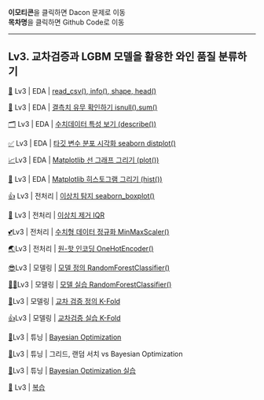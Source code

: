  **이모티콘**을 클릭하면 Dacon 문제로 이동   
 **목차명**을 클릭하면 Github Code로 이동
***

## Lv3. 교차검증과 LGBM 모델을 활용한 와인 품질 분류하기


[🔎](https://dacon.io/competitions/open/235698/talkboard/403730?page=1&dtype=recent) Lv3 | EDA | [read_csv(), info(), shape, head()](Lv3_EDA_1_6_read_csv,_info,_shape,_head.ipynb)

[🤔](https://dacon.io/competitions/open/235698/talkboard/403736?page=1&dtype=recent) Lv3 | EDA | [결측치 유무 확인하기 isnull().sum()](Lv3_EDA_2_6_isnull()_sum().ipynb)

[🗂](https://dacon.io/competitions/open/235698/talkboard/403740) Lv3 | EDA | [수치데이터 특성 보기 (describe())](Lv3_EDA_3_7_수치데이터_특성_보기_(describe).ipynb)

[✅](https://dacon.io/competitions/open/235698/talkboard/403755?page=1&dtype=recent) Lv3 | EDA | [타깃 변수 분포 시각화  seaborn distplot()](Lv3_EDA_7_7_변수분포_시각화.ipynb)

[📈](https://dacon.io/competitions/open/235698/talkboard/403762?page=1&dtype=recent)Lv3 | EDA | [Matplotlib 선 그래프 그리기 (plot())](Lv3_EDA_4_6_plot()_배우기.ipynb)

[🔲](https://dacon.io/competitions/open/235698/talkboard/403770?page=1&dtype=recent) Lv3 | EDA | [Matplotlib 히스토그램 그리기 (hist())](Lv3_EDA_5_6_hist()_배우기.ipynb)

[👍](https://dacon.io/competitions/open/235698/talkboard/403804?page=1&dtype=recent) Lv3 | 전처리 | [이상치 탐지 seaborn_boxplot()](Lv3_전처리_1_4_이상치탐지.ipynb)

[🎁](https://dacon.io/competitions/open/235698/talkboard/403815?page=1&dtype=recent) Lv3 | 전처리 | [이상치 제거 IQR](Lv3_전처리_2_4_이상치_제거.ipynb)

[💕](https://dacon.io/competitions/open/235698/talkboard/403825?page=1&dtype=recent)Lv3 | 전처리 | [수치형 데이터 정규화 MinMaxScaler()](Lv3_전처리_3_4_수치형_데이터_정규화.ipynb)

[🌏](https://dacon.io/competitions/open/235698/talkboard/403837?page=1&dtype=recent)Lv3 | 전처리 |  [원-핫 인코딩 OneHotEncoder()](Lv3_전처리_4_4_원_핫_인코딩.ipynb)

[😎](https://dacon.io/competitions/open/235698/talkboard/403861?page=1&dtype=recent)Lv3 | 모델링 | [모델 정의 RandomForestClassifier()](Lv3_모델링_1_4_모델_정의.ipynb)

[🐱‍](https://dacon.io/competitions/open/235698/talkboard/403875)🏍Lv3 | 모델링 | [모델 실습 RandomForestClassifier()](Lv3_모델링_2_4_모델_실습.ipynb)

[👏](https://dacon.io/competitions/open/235698/talkboard/403883?page=1&dtype=recent)Lv3 | 모델링 | [교차 검증 정의 K-Fold](Lv3_모델링_3_4_교차검증_정의.ipynb)

[👍](https://dacon.io/competitions/open/235698/talkboard/403902?page=1&dtype=recent)Lv3 | 모델링 | [교차검증 실습 K-Fold](Lv3_모델링_4_4_교차검증_정의.ipynb)

[🍦](https://dacon.io/competitions/open/235698/talkboard/403913?page=1&dtype=recent)Lv3 | 튜닝 | [Bayesian Optimization](Lv3_튜닝1_3_Bayesian_Optimization_정의.ipynb)

[🍧](https://dacon.io/competitions/open/235698/talkboard/403915?page=1&dtype=recent)Lv3 | 튜닝 | 그리드, 랜덤 서치 vs Bayesian Optimization

[🍨](https://dacon.io/competitions/open/235698/talkboard/403916?page=1&dtype=recent)Lv3 | 튜닝 | [Bayesian Optimization 실습](Lv3_튜닝3_3_Bayesian_Optimization_실습.ipynb)

[📝](https://dacon.io/competitions/open/235698/talkboard/403939?page=1&dtype=recent) Lv3 | [복습](Lv3_복습.ipynb)
